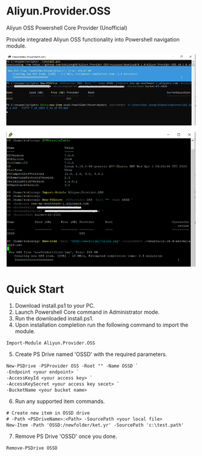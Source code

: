# Aliyun.Provider.OSS
Aliyun OSS Powershell Core Provider (Unofficial)

Provide integrated Aliyun OSS functionality into Powershell navigation module.

![](https://raw.githubusercontent.com/kokleong98/Aliyun.Provider.OSS/master/win-pwsh-sample.png)

![](https://raw.githubusercontent.com/kokleong98/Aliyun.Provider.OSS/master/ubuntu-pwsh-sample.png)

# Quick Start
1. Download install.ps1 to your PC.
2. Launch Powershell Core command in Administrator mode.
3. Run the downloaded install.ps1.
4. Upon installation completion run the following command to import the module.
```
Import-Module Aliyun.Provider.OSS
```
5. Create PS Drive named 'OSSD' with the required parameters.
```
New-PSDrive -PSProvider OSS -Root "" -Name OSSD `
-Endpoint <your endpoint> `
-AccessKeyId <your access key> `
-AccessKeySecret <your access key secet> `
-BucketName <your bucket name>
```
6. Run any supported item commands. 
```
# Create new item in OSSD drive
# -Path <PSDriveName>:<Path> -SourcePath <your local file>
New-Item -Path 'OSSD:/newfolder/ket.yr' -SourcePath 'c:\test.path'
```
7. Remove PS Drive 'OSSD' once you done.
```
Remove-PSDrive OSSD
```

